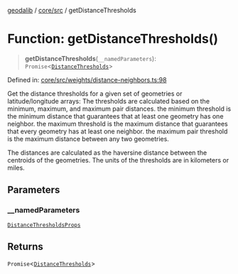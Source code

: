 [geodalib](../../../modules.md) / [core/src](../index.md) / getDistanceThresholds

# Function: getDistanceThresholds()

> **getDistanceThresholds**(`__namedParameters`): `Promise`\<[`DistanceThresholds`](../type-aliases/DistanceThresholds.md)\>

Defined in: [core/src/weights/distance-neighbors.ts:98](https://github.com/GeoDaCenter/geoda-lib/blob/9716a45cca9cf3b644d6187deeb842d47f2b7a3a/js/packages/core/src/weights/distance-neighbors.ts#L98)

Get the distance thresholds for a given set of geometries or latitude/longitude arrays:
The thresholds are calculated based on the minimum, maximum, and maximum pair distances.
the minimum threshold is the minimum distance that guarantees that at least one geometry has one neighbor.
the maximum threshold is the maximum distance that guarantees that every geometry has at least one neighbor.
the maximum pair threshold is the maximum distance between any two geometries.

The distances are calculated as the haversine distance between the centroids of the geometries.
The units of the thresholds are in kilometers or miles.

## Parameters

### \_\_namedParameters

[`DistanceThresholdsProps`](../type-aliases/DistanceThresholdsProps.md)

## Returns

`Promise`\<[`DistanceThresholds`](../type-aliases/DistanceThresholds.md)\>
